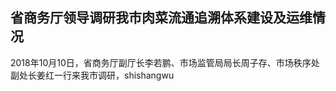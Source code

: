 

## 省商务厅领导调研我市肉菜流通追溯体系建设及运维情况

2018年10月10日，省商务厅副厅长李若鹏、市场监管局局长周子存、市场秩序处副处长姜红一行来我市调研，shishangwu

<!--stackedit_data:
eyJoaXN0b3J5IjpbLTEzMjQzNDEwNjYsMjA0MDI5NzYyMl19
-->